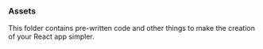 ### Assets
This folder contains pre-written code and other things to make the creation of your React app simpler.

